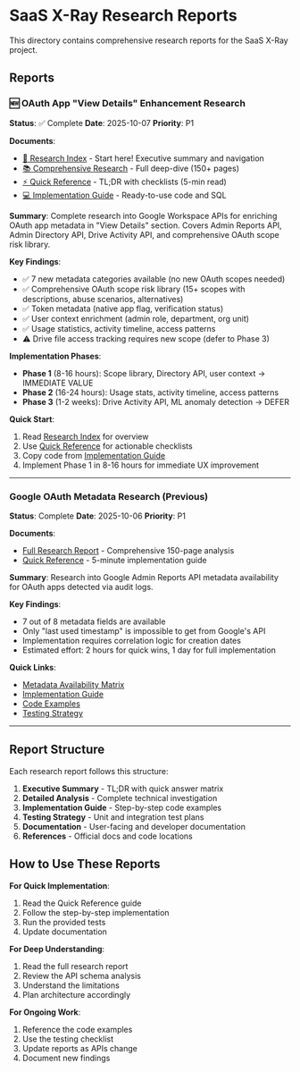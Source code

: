 # SaaS X-Ray Research Reports

This directory contains comprehensive research reports for the SaaS X-Ray project.

## Reports

### 🆕 OAuth App "View Details" Enhancement Research

**Status**: ✅ Complete
**Date**: 2025-10-07
**Priority**: P1

**Documents**:
- [📑 Research Index](./OAUTH_VIEW_DETAILS_INDEX.md) - Start here! Executive summary and navigation
- [📚 Comprehensive Research](./GOOGLE_OAUTH_APP_VIEW_DETAILS_ENHANCEMENT.md) - Full deep-dive (150+ pages)
- [⚡ Quick Reference](./OAUTH_VIEW_DETAILS_QUICK_REF.md) - TL;DR with checklists (5-min read)
- [💻 Implementation Guide](./OAUTH_VIEW_DETAILS_IMPLEMENTATION.md) - Ready-to-use code and SQL

**Summary**:
Complete research into Google Workspace APIs for enriching OAuth app metadata in "View Details" section. Covers Admin Reports API, Admin Directory API, Drive Activity API, and comprehensive OAuth scope risk library.

**Key Findings**:
- ✅ 7 new metadata categories available (no new OAuth scopes needed)
- ✅ Comprehensive OAuth scope risk library (15+ scopes with descriptions, abuse scenarios, alternatives)
- ✅ Token metadata (native app flag, verification status)
- ✅ User context enrichment (admin role, department, org unit)
- ✅ Usage statistics, activity timeline, access patterns
- ⚠️ Drive file access tracking requires new scope (defer to Phase 3)

**Implementation Phases**:
- **Phase 1** (8-16 hours): Scope library, Directory API, user context → IMMEDIATE VALUE
- **Phase 2** (16-24 hours): Usage stats, activity timeline, access patterns
- **Phase 3** (1-2 weeks): Drive Activity API, ML anomaly detection → DEFER

**Quick Start**:
1. Read [Research Index](./OAUTH_VIEW_DETAILS_INDEX.md) for overview
2. Use [Quick Reference](./OAUTH_VIEW_DETAILS_QUICK_REF.md) for actionable checklists
3. Copy code from [Implementation Guide](./OAUTH_VIEW_DETAILS_IMPLEMENTATION.md)
4. Implement Phase 1 in 8-16 hours for immediate UX improvement

---

### Google OAuth Metadata Research (Previous)

**Status**: Complete
**Date**: 2025-10-06
**Priority**: P1

**Documents**:
- [Full Research Report](./GOOGLE_OAUTH_METADATA_RESEARCH.md) - Comprehensive 150-page analysis
- [Quick Reference](./GOOGLE_OAUTH_METADATA_QUICK_REF.md) - 5-minute implementation guide

**Summary**:
Research into Google Admin Reports API metadata availability for OAuth apps detected via audit logs.

**Key Findings**:
- 7 out of 8 metadata fields are available
- Only "last used timestamp" is impossible to get from Google's API
- Implementation requires correlation logic for creation dates
- Estimated effort: 2 hours for quick wins, 1 day for full implementation

**Quick Links**:
- [Metadata Availability Matrix](./GOOGLE_OAUTH_METADATA_QUICK_REF.md#metadata-availability-matrix)
- [Implementation Guide](./GOOGLE_OAUTH_METADATA_QUICK_REF.md#quick-implementation-guide)
- [Code Examples](./GOOGLE_OAUTH_METADATA_RESEARCH.md#5-code-examples)
- [Testing Strategy](./GOOGLE_OAUTH_METADATA_RESEARCH.md#6-testing-strategy)

---

## Report Structure

Each research report follows this structure:

1. **Executive Summary** - TL;DR with quick answer matrix
2. **Detailed Analysis** - Complete technical investigation
3. **Implementation Guide** - Step-by-step code examples
4. **Testing Strategy** - Unit and integration test plans
5. **Documentation** - User-facing and developer documentation
6. **References** - Official docs and code locations

## How to Use These Reports

**For Quick Implementation**:
1. Read the Quick Reference guide
2. Follow the step-by-step implementation
3. Run the provided tests
4. Update documentation

**For Deep Understanding**:
1. Read the full research report
2. Review the API schema analysis
3. Understand the limitations
4. Plan architecture accordingly

**For Ongoing Work**:
1. Reference the code examples
2. Use the testing checklist
3. Update reports as APIs change
4. Document new findings

